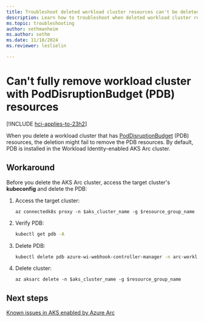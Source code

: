 ```yaml
---
title: Troubleshoot deleted workload cluster resources can't be deleted
description: Learn how to troubleshoot when deleted workload cluster resources can't be deleted.
ms.topic: troubleshooting
author: sethmanheim
ms.author: sethm
ms.date: 11/18/2024
ms.reviewer: leslielin

---
```


# Can't fully remove workload cluster with PodDisruptionBudget (PDB) resources

[!INCLUDE [hci-applies-to-23h2](includes/hci-applies-to-23h2.md)]

When you delete a workload cluster that has [PodDisruptionBudget](https://kubernetes.io/docs/tasks/run-application/configure-pdb/) (PDB) resources, the deletion might fail to remove the PDB resources. By default, PDB is installed in the Workload Identity-enabled AKS Arc cluster.

## Workaround

Before you delete the AKS Arc cluster, access the target cluster's **kubeconfig** and delete the PDB:

1. Access the target cluster:

   ```azurecli
   az connectedk8s proxy -n $aks_cluster_name -g $resource_group_name 
   ```

1. Verify PDB:

   ```bash
   kubectl get pdb -A 
   ```

1. Delete PDB:

    ```bash
    kubectl delete pdb azure-wi-webhook-controller-manager -n arc-workload-identity 
    ```

1. Delete cluster:

    ```azurecli
    az aksarc delete -n $aks_cluster_name -g $resource_group_name
    ```

## Next steps

[Known issues in AKS enabled by Azure Arc](aks-known-issues.md)
